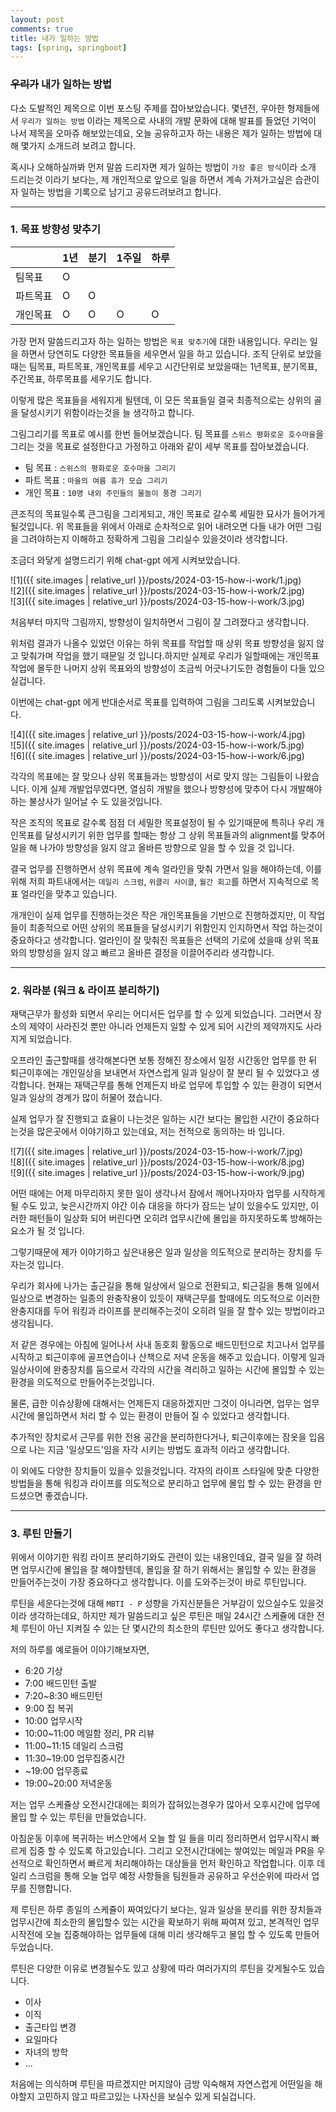 ```yaml
---
layout: post
comments: true
title: 내가 일하는 방법
tags: [spring, springboot]
---
```


### ~~우리가~~ 내가 일하는 방법

다소 도발적인 제목으로 이번 포스팅 주제를 잡아보았습니다. 몇년전, 우아한 형제들에서 `우리가 일하는 방법` 이라는 제목으로 사내의 개발 문화에 대해 발표를 들었던 기억이 나서 제목을 오마쥬 해보았는데요, 오늘 공유하고자 하는 내용은 제가 일하는 방법에 대해 몇가지 소개드려 보려고 합니다. 


혹시나 오해하실까봐 먼저 말씀 드리자면 제가 일하는 방법이 `가장 좋은 방식`이라 소개 드리는것 이라기 보다는, 제 개인적으로 앞으로 일을 하면서 계속 가져가고싶은 습관이자 일하는 방법을 기록으로 남기고 공유드려보려고 합니다.

---

### 1. 목표 방향성 맞추기


  | 1년 | 분기 | 1주일 | 하루
-- | -- | -- | -- | --
팀목표 | O |   |   |  
파트목표 | O | O |   |  
개인목표 | O | O | O | O


가장 먼저 말씀드리고자 하는 일하는 방법은 `목표 맞추기`에 대한 내용입니다. 
우리는 일을 하면서 당연히도 다양한 목표들을 세우면서 일을 하고 있습니다. 조직 단위로 보았을때는 팀목표, 파트목표, 개인목표를 세우고 시간단위로 보았을때는 1년목표, 분기목표, 주간목표, 하루목표를 세우기도 합니다. 

이렇게 많은 목표들을 세워지게 될텐데,  이 모든 목표들일 결국 최종적으로는 상위의 골을 달성시키기 위함이라는것을 늘 생각하고 합니다.

그림그리기를 목표로 예시를 한번 들어보겠습니다.
팀 목표를 `스위스 평화로운 호수마을`을 그리는 것을 목표로 설정한다고 가정하고 아래와 같이 세부 목표를 잡아보겠습니다.

- 팀 목표 : `스위스의 평화로운 호수마을 그리기`
- 파트 목표 : `마을의 여름 휴가 모습 그리기`
- 개인 목표 : `10명 내외 주민들의 물놀이 풍경 그리기`

큰조직의 목표일수록 큰그림을 그리게되고, 개인 목표로 갈수록 세밀한 묘사가 들어가게 될것입니다.
위 목표들을 위에서 아래로 순차적으로 읽어 내려오면 다들 내가 어떤 그림을 그려야하는지 이해하고 정확하게 그림을 그리실수 있을것이라 생각합니다.

조금더 와닿게 설명드리기 위해 chat-gpt 에게 시켜보았습니다.


![1]({{ site.images | relative_url }}/posts/2024-03-15-how-i-work/1.jpg)  
![2]({{ site.images | relative_url }}/posts/2024-03-15-how-i-work/2.jpg)  
![3]({{ site.images | relative_url }}/posts/2024-03-15-how-i-work/3.jpg)  

처음부터 마지막 그림까지, 방향성이 일치하면서 그림이 잘 그려졌다고 생각합니다.

위처럼 결과가 나올수 있었던 이유는 하위 목표를 작업할 때 상위 목표 방향성을 잃지 않고 맞춰가며 작업을 했기 때문일 것 입니다.하지만 실제로 우리가 일할때에는 개인목표 작업에 몰두한 나머지 상위 목표와의 방향성이 조금씩 어긋나기도한 경험들이 다들 있으실겁니다.

이번에는 chat-gpt 에게 반대순서로 목표를 입력하여 그림을 그리도록 시켜보았습니다.


![4]({{ site.images | relative_url }}/posts/2024-03-15-how-i-work/4.jpg)  
![5]({{ site.images | relative_url }}/posts/2024-03-15-how-i-work/5.jpg)  
![6]({{ site.images | relative_url }}/posts/2024-03-15-how-i-work/6.jpg)  

각각의 목표에는 잘 맞으나 상위 목표들과는 방향성이 서로 맞지 않는 그림들이 나왔습니다.
이게 실제 개발업무였다면, 열심히 개발을 했으나 방향성에 맞추어 다시 개발해야하는 불상사가 일어날 수 도 있을것입니다. 

작은 조직의 목표로 갈수록 점점 더 세밀한 목표설정이 될 수 있기때문에 특히나 우리 개인목표를 달성시키기 위한 업무를 할때는 항상 그 상위 목표들과의 alignment를 맞추어 일을 해 나가야 방향성을 잃지 않고 올바른 방향으로 일을 할 수 있을 것 입니다.

결국 업무를 진행하면서 상위 목표에 계속 얼라인을 맞춰 가면서 일을 해야하는데, 이를 위해 저희 파트내에서는 `데일리 스크럼`, `위클리 사이클`, `월간 회고`를 하면서 지속적으로 목표 얼라인을 맞추고 있습니다.

개개인이 실제 업무를 진행하는것은 작은 개인목표들을 기반으로 진행하겠지만, 이 작업들이 최종적으로 어떤 상위의 목표들을 달성시키기 위함인지 인지하면서 작업 하는것이 중요하다고 생각합니다. 얼라인이 잘 맞춰진 목표들은 선택의 기로에 섰을때 상위 목표와의 방향성을 잃지 않고 빠르고  올바른 결정을 이끌어주리라 생각합니다.

---

### 2. 워라분 (워크 & 라이프 분리하기)

재택근무가 활성화 되면서 우리는 어디서든 업무를 할 수 있게 되었습니다. 그러면서 장소의 제약이 사라진것 뿐만 아니라 언제든지 일할 수 있게 되어 시간의 제약까지도 사라지게 되었습니다.

오프라인 출근할때를 생각해본다면 보통 정해진 장소에서 일정 시간동안 업무를 한 뒤 퇴근이후에는 개인일상을 보내면서 자연스럽게 일과 일상이 잘 분리 될 수 있었다고 생각합니다. 현재는 재택근무를 통해 언제든지 바로 업무에 투입할 수 있는 환경이 되면서 일과 일상의 경계가 많이 허물어 졌습니다.

실제 업무가 잘 진행되고 효율이 나는것은 일하는 시간 보다는 몰입한 시간이 중요하다는것을 많은곳에서 이야기하고 있는데요, 저는 전적으로 동의하는 바 입니다.

![7]({{ site.images | relative_url }}/posts/2024-03-15-how-i-work/7.jpg)  
![8]({{ site.images | relative_url }}/posts/2024-03-15-how-i-work/8.jpg)  
![9]({{ site.images | relative_url }}/posts/2024-03-15-how-i-work/9.jpg)  


어떤 때에는 어제 마무리하지 못한 일이 생각나서 잠에서 깨어나자마자 업무를 시작하게 될 수도 있고, 늦은시간까지 야간 이슈 대응을 하다가 잠드는 날이 있을수도 있지만, 이러한 패턴들이 일상화 되어 버린다면 오히려 업무시간에 몰입을 하지못하도록 방해하는 요소가 될 것 입니다.

그렇기때문에 제가 이야기하고 싶은내용은 일과 일상을 의도적으로 분리하는 장치를 두자는것 입니다.

우리가 회사에 나가는 출근길을 통해 일상에서 일으로 전환되고, 퇴근길을 통해 일에서 일상으로 변경하는 일종의 완충작용이 있듯이 재택근무를 할때에도 의도적으로 이러한 완충지대를 두어 워킹과 라이프를 분리해주는것이 오히려 일을 잘 할수 있는 방법이라고 생각됩니다.

저 같은 경우에는 아침에 일어나서 사내 동호회 활동으로 배드민턴으로 치고나서 업무를 시작하고 퇴근이후에 골프연습이나 산책으로 저녁 운동을 해주고 있습니다. 이렇게 일과 일상사이에 완충장치를 둠으로서 각각의 시간을 격리하고 일하는 시간에 몰입할 수 있는 환경을 의도적으로 만들어주는것입니다.

물론, 급한 이슈상황에 대해서는 언제든지 대응하겠지만 그것이 아니라면, 업무는 업무시간에 몰입하면서 처리 할 수 있는 환경이 만들어 질 수 있었다고 생각합니다.

추가적인 장치로서 근무를 위한 전용 공간을 분리하한다거나, 퇴근이후에는 잠옷을 입음으로 나는 지금 '일상모드'임을 자각 시키는 방법도 효과적 이라고 생각합니다.

이 외에도 다양한 장치들이 있을수 있을것입니다. 각자의 라이프 스타일에 맞춘 다양한 방법들을 통해 워킹과 라이프를 의도적으로 분리하고 업무에 몰입 할 수 있는 환경을 만드셨으면 좋겠습니다.

---

### 3. 루틴 만들기

위에서 이야기한 워킹 라이프 분리하기와도 관련이 있는 내용인데요, 결국 일을 잘 하려면 업무시간에 몰입을 잘 해야할텐데, 몰입을 잘 하기 위해서는 몰입할 수 있는 환경을 만들어주는것이 가장 중요하다고 생각합니다. 이를 도와주는것이 바로 루틴입니다.

루틴을 세운다는것에 대해 `MBTI - P` 성향을 가지신분들은 거부감이 있으실수도 있을것이라 생각하는데요, 하지만 제가 말씀드리고 싶은 루틴은 매일 24시간 스케쥴에 대한 전체 루틴이 아닌 지켜질 수 있는 단 몇시간의 최소한의 루틴만 있어도 좋다고 생각합니다.

저의 하루를 예로들어 이야기해보자면, 

- 6:20 기상
- 7:00 배드민턴 출발
- 7:20~8:30 배드민턴
- 9:00 집 복귀
- 10:00 업무시작
- 10:00~11:00 메일함 정리, PR 리뷰
- 11:00~11:15 데일리 스크럼
- 11:30~19:00 업무집중시간
- ~19:00 업무종료
- 19:00~20:00 저녁운동

저는 업무 스케쥴상 오전시간대에는 회의가 잡혀있는경우가 많아서 오후시간에 업무에 몰입 할 수 있는 루틴을 만들었습니다.

아침운동 이후에 복귀하는 버스안에서 오늘 할 일 들을 미리 정리하면서 업무시작시 빠르게 집중 할 수 있도록 하고있습니다. 그리고 오전시간대에는 쌓여있는 메일과 PR을 우선적으로 확인하면서 빠르게 처리해야하는 대상들을 먼저 확인하고 작업합니다. 이후 데일리 스크럼을 통해 오늘 업무 예정 사항들을 팀원들과 공유하고 우선순위에 따라서 업무를  진행합니다.

제 루틴은 하루 종일의 스케쥴이 짜여있다기 보다는, 일과 일상을 분리를 위한 장치들과 업무시간에 최소한의 몰입할수 있는 시간을 확보하기 위해 짜여져 있고, 본격적인 업무 시작전에 오늘 집중해야하는 업무들에 대해 미리 생각해두고 몰입 할 수 있도록 만들어두었습니다.

루틴은 다양한 이유로 변경될수도 있고 상황에 따라 여러가지의 루틴을 갖게될수도 있습니다.

- 이사
- 이직
- 출근타입 변경
- 요일마다
- 자녀의 방학
- ...

처음에는 의식하며 루틴을 따르겠지만 머지않아 금방 익숙해져 자연스럽게 어떤일을 해야할지 고민하지 않고 따르고있는 나자신을 보실수 있게 되실겁니다.  